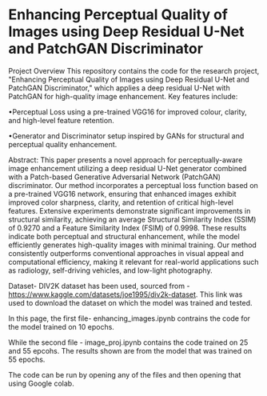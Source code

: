 # Enhancing Perceptual Quality of Images using Deep Residual U-Net and PatchGAN Discriminator

Project Overview
This repository contains the code for the research project, "Enhancing Perceptual Quality of Images using Deep Residual U-Net and PatchGAN Discriminator," which applies a deep residual U-Net with PatchGAN for high-quality image enhancement. Key features include:

•Perceptual Loss using a pre-trained VGG16 for improved colour, clarity, and high-level feature retention.

•Generator and Discriminator setup inspired by GANs for structural and perceptual quality enhancement.

Abstract: This paper presents a novel approach for perceptually-aware image enhancement utilizing a deep residual U-Net generator combined with a Patch-based Generative Adversarial Network (PatchGAN) discriminator. Our method incorporates a perceptual loss function based on a pre-trained VGG16 network, ensuring that enhanced images exhibit improved color sharpness, clarity, and retention of critical high-level features. Extensive experiments demonstrate significant improvements in structural similarity, achieving an average Structural Similarity Index (SSIM) of 0.9270 and a Feature Similarity Index (FSIM) of 0.9998. These results indicate both perceptual and structural enhancement, while the model efficiently generates high-quality images with minimal training. Our method consistently outperforms conventional approaches in visual appeal and computational efficiency, making it relevant for real-world applications such as radiology, self-driving vehicles, and low-light photography.

Dataset- DIV2K dataset has been used, sourced from - https://www.kaggle.com/datasets/joe1995/div2k-dataset.
This link was used to download the dataset on which the model was trained and tested.

In this page, the first file- enhancing_images.ipynb contrains the code for the model trained on 10 epochs.

While the second file - image_proj.ipynb contains the code trained on 25 and 55 epcohs. The results shown are from the model that was trained on 55 epochs.

The code can be run by opening any of the files and then opening that using Google colab. 

